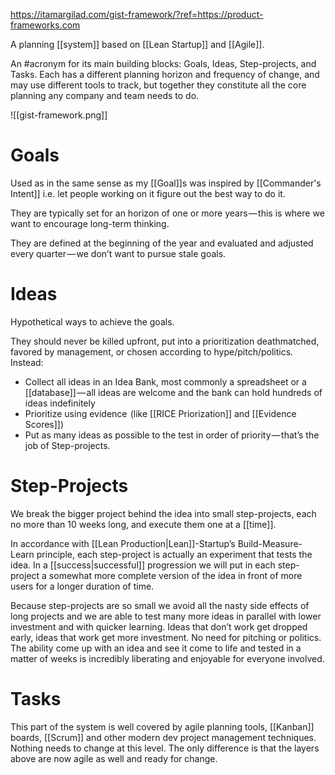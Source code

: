 https://itamargilad.com/gist-framework/?ref=https://product-frameworks.com

A planning [[system]] based on [[Lean Startup]] and [[Agile]].

An #acronym for its main building blocks: Goals, Ideas, Step-projects, and Tasks. Each has a different planning horizon and frequency of change, and may use different tools to track, but together they constitute all the core planning any company and team needs to do.

![[gist-framework.png]]

# Goals

Used as in the same sense as my [[Goal]]s was inspired by [[Commander's Intent]] i.e. let people working on it figure out the best way to do it.

They are typically set for an horizon of one or more years — this is where we want to encourage long-term thinking.

They are defined at the beginning of the year and evaluated and adjusted every quarter — we don’t want to pursue stale goals.

# Ideas

Hypothetical ways to achieve the goals.

They should never be killed upfront, put into a prioritization deathmatched, favored by management, or chosen according to hype/pitch/politics. Instead:

- Collect all ideas in an Idea Bank, most commonly a spreadsheet or a [[database]] — all ideas are welcome and the bank can hold hundreds of ideas indefinitely
- Prioritize using evidence  (like [[RICE Priorization]] and [[Evidence Scores]])
- Put as many ideas as possible to the test in order of priority — that’s the job of Step-projects.

# Step-Projects

We break the bigger project behind the idea into small step-projects, each no more than 10 weeks long, and execute them one at a [[time]].

In accordance with [[Lean Production|Lean]]-Startup’s Build-Measure-Learn principle, each step-project is actually an experiment that tests the idea. In a [[success|successful]] progression we will put in each step-project a somewhat more complete version of the idea in front of more users for a longer duration of time.

Because step-projects are so small we avoid all the nasty side effects of long projects and we are able to test many more ideas in parallel with lower investment and with quicker learning. Ideas that don’t work get dropped early, ideas that work get more investment. No need for pitching or politics. The ability come up with an idea and see it come to life and tested in a matter of weeks is incredibly liberating and enjoyable for everyone involved.

# Tasks

This part of the system is well covered by agile planning tools, [[Kanban]] boards, [[Scrum]] and other modern dev project management techniques. Nothing needs to change at this level. The only difference is that the layers above are now agile as well and ready for change.
